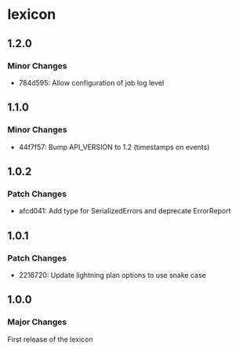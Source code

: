 # lexicon

## 1.2.0

### Minor Changes

- 784d595: Allow configuration of job log level

## 1.1.0

### Minor Changes

- 44f7f57: Bump API_VERSION to 1.2 (timestamps on events)

## 1.0.2

### Patch Changes

- afcd041: Add type for SerializedErrors and deprecate ErrorReport

## 1.0.1

### Patch Changes

- 2216720: Update lightning plan options to use snake case

## 1.0.0

### Major Changes

First release of the lexicon
